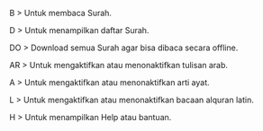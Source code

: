 <p>B > Untuk membaca Surah.</p>
<p>D > Untuk menampilkan daftar Surah.</p>
<p>DO > Download semua Surah agar bisa dibaca secara offline.</p>
<p>AR > Untuk mengaktifkan atau menonaktifkan tulisan arab.</p>
<p>A > Untuk mengaktifkan atau menonaktifkan arti ayat.</p>
<p>L > Untuk mengaktifkan atau menonaktifkan bacaan alquran latin.</p>
<p>H > Untuk menampilkan Help atau bantuan.</p>
